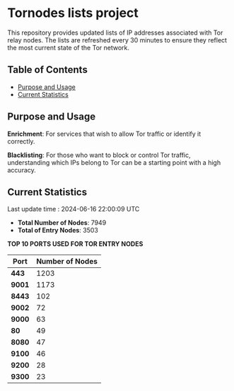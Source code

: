 # Tornodes lists project

This repository provides updated lists of IP addresses associated with Tor relay nodes. The lists are refreshed every 30 minutes to ensure they reflect the most current state of the Tor network.

## Table of Contents

- [Purpose and Usage](#purpose-and-usage)
- [Current Statistics](#current-statistics)


## Purpose and Usage

**Enrichment**: For services that wish to allow Tor traffic or identify it correctly.

**Blacklisting**: For those who want to block or control Tor traffic, understanding which IPs belong to Tor can be a starting point with a high accuracy.

## Current Statistics

Last update time : 2024-06-16 22:00:09 UTC

- **Total Number of Nodes**: 7949
- **Total of Entry Nodes**: 3503

**TOP 10 PORTS USED FOR TOR ENTRY NODES**

| **Port** | **Number of Nodes** |
|------|-----------------|
| **443**   | 1203  |
| **9001**   | 1173  |
| **8443**   | 102  |
| **9002**   | 72  |
| **9000**   | 63  |
| **80**   | 49  |
| **8080**   | 47  |
| **9100**   | 46  |
| **9200**   | 28  |
| **9300**   | 23  |

